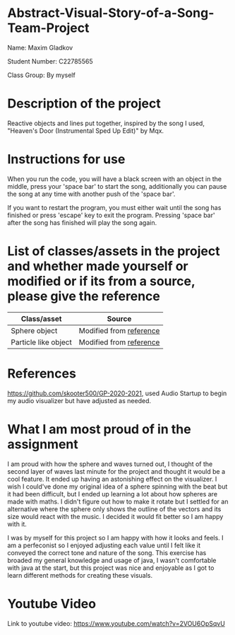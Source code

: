 # Abstract-Visual-Story-of-a-Song-Team-Project

Name: Maxim Gladkov

Student Number: C22785565

Class Group: By myself


# Description of the project
Reactive objects and lines put together, inspired by the song I used, "Heaven's Door (Instrumental Sped Up Edit)" by Mqx.


# Instructions for use
When you run the code, you will have a black screen with an object in the middle, press your 'space bar' to start the song,
additionally you can pause the song at any time with another push of the 'space bar'.

If you want to restart the program, you must either wait until the song has finished or press 'escape' key to exit the program.
Pressing 'space bar' after the song has finished will play the song again.


# List of classes/assets in the project and whether made yourself or modified or if its from a source, please give the reference

| Class/asset | Source |
|-----------|-----------|
| Sphere object | Modified from [reference](https://www.youtube.com/watch?v=RkuBWEkBrZA) |
| Particle like object | Modified from [reference](https://www.youtube.com/watch?v=283rmgvFDE0) |


# References
https://github.com/skooter500/GP-2020-2021, used Audio Startup to begin my audio visualizer but have adjusted as needed.


# What I am most proud of in the assignment
I am proud with how the sphere and waves turned out, I thought of the second layer of waves last minute for the project and thought it would be a cool feature. It ended up having an astonishing effect on the visualizer. I wish I could've done my original idea of a sphere spinning with the beat but it had been difficult, but I ended up learning a lot about how spheres are made with maths. I didn't figure out how to make it rotate but I settled for an alternative where the sphere only shows the outline of the vectors and its size would react with the music. I decided it would fit better so I am happy with it.

I was by myself for this project so I am happy with how it looks and feels. I am a perfeconist so I enjoyed adjusting each value until I felt like it conveyed the correct tone and nature of the song. This exercise has broaded my general knowledge and usage of java, I wasn't comfortable with java at the start, but this project was nice and enjoyable as I got to learn different methods for creating these visuals.




# Youtube Video

Link to youtube video:
https://www.youtube.com/watch?v=2VOU6OpSqvU
